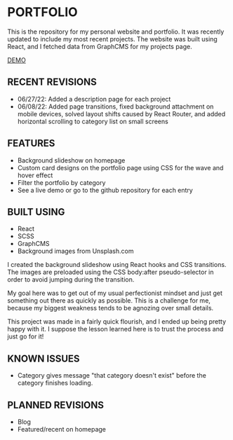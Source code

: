 # PORTFOLIO

This is the repository for my personal website and portfolio. It was recently updated to include my most recent projects. The website was built using React, and I fetched data from GraphCMS for my projects page.

[DEMO](https://itsdani.me/)

## RECENT REVISIONS
- 06/27/22: Added a description page for each project
- 06/08/22: Added page transitions, fixed background attachment on mobile devices, solved layout shifts caused by React Router, and added horizontal scrolling to category list on small screens

## FEATURES

- Background slideshow on homepage
- Custom card designs on the portfolio page using CSS for the wave and hover effect
- Filter the portfolio by category
- See a live demo or go to the github repository for each entry

## BUILT USING

- React
- SCSS
- GraphCMS
- Background images from Unsplash.com

I created the background slideshow using React hooks and CSS transitions. The images are preloaded using the CSS body:after pseudo-selector in order to avoid jumping during the transition.

My goal here was to get out of my usual perfectionist mindset and just get something out there as quickly as possible. This is a challenge for me, because my biggest weakness tends to be agnozing over small details. 

This project was made in a fairly quick flourish, and I ended up being pretty happy with it. I suppose the lesson learned here is to trust the process and just go for it!

## KNOWN ISSUES

- Category gives message "that category doesn't exist" before the category finishes loading.

## PLANNED REVISIONS

- Blog
- Featured/recent on homepage